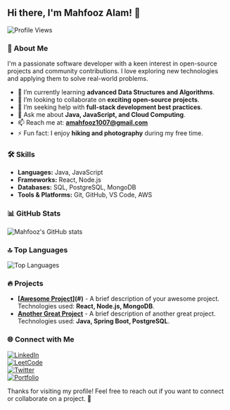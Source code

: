 ## Hi there, I'm Mahfooz Alam! 👋 

![Profile Views](https://komarev.com/ghpvc/?username=mahfoozalamcse&color=blue)

### 🚀 About Me
I'm a passionate software developer with a keen interest in open-source projects and community contributions. I love exploring new technologies and applying them to solve real-world problems.

- 🌱 I’m currently learning **advanced Data Structures and Algorithms**.
- 👯 I’m looking to collaborate on **exciting open-source projects**.
- 🤔 I’m seeking help with **full-stack development best practices**.
- 💬 Ask me about **Java, JavaScript, and Cloud Computing**.
- 📫 Reach me at: **amahfooz1007@gmail.com**
- ⚡ Fun fact: I enjoy **hiking and photography** during my free time.

### 🛠️ Skills
- **Languages:** Java, JavaScript
- **Frameworks:** React, Node.js
- **Databases:** SQL, PostgreSQL, MongoDB
- **Tools & Platforms:** Git, GitHub, VS Code, AWS

### 📊 GitHub Stats
![Mahfooz's GitHub stats](https://github-readme-stats.vercel.app/api?username=mahfoozalamcse&show_icons=true&theme=radical)

### 🔝 Top Languages
![Top Languages](https://github-readme-stats.vercel.app/api/top-langs/?username=mahfoozalamcse&layout=compact&theme=radical)

### 🔥 Projects
- **[[Awesome Project](https://github.com/mahfoozalamcse/EduQuiz)](#)** - A brief description of your awesome project. Technologies used: **React, Node.js, MongoDB**.
- **[Another Great Project](#)** - A brief description of another great project. Technologies used: **Java, Spring Boot, PostgreSQL**.

### 🌐 Connect with Me  
[![LinkedIn](https://img.shields.io/badge/LinkedIn-%230077B5.svg?style=for-the-badge&logo=linkedin&logoColor=white)](https://www.linkedin.com/in/mahfooz-alam-116b2a2b7)  
[![LeetCode](https://img.shields.io/badge/LeetCode-%23FFA116.svg?style=for-the-badge&logo=leetcode&logoColor=white)](https://leetcode.com/u/mahfoozalamcse/)  
[![Twitter](https://img.shields.io/badge/Twitter-%231DA1F2.svg?style=for-the-badge&logo=twitter&logoColor=white)](https://twitter.com/mahfoozalamcse)  
[![Portfolio](https://img.shields.io/badge/Portfolio-%23ff69b4.svg?style=for-the-badge&logo=google-chrome&logoColor=white)](https://mahfoozalamcse.com)  


Thanks for visiting my profile! Feel free to reach out if you want to connect or collaborate on a project. 🚀
